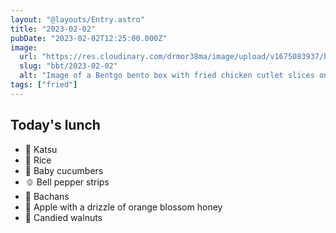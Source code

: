 ```yaml
---
layout: "@layouts/Entry.astro"
title: "2023-02-02"
pubDate: "2023-02-02T12:25:00.000Z"
image:
  url: "https://res.cloudinary.com/drmor38ma/image/upload/v1675083937/bbt/2023-02-02.jpg"
  slug: "bbt/2023-02-02"
  alt: "Image of a Bentgo bento box with fried chicken cutlet slices on top of rice, baby cucumber slices, bell pepper cut into strips, a bottle of sauce with a baby chick cap, apple chucks covered in honey and candied walnuts in the center."
tags: ["fried"]
---
```


## Today's lunch

- 🍗 Katsu
- 🍚 Rice
- 🥒 Baby cucumbers
- 🫑 Bell pepper strips
- 🐙 Bachans
- 🍯 Apple with a drizzle of orange blossom honey
- 🍫 Candied walnuts
